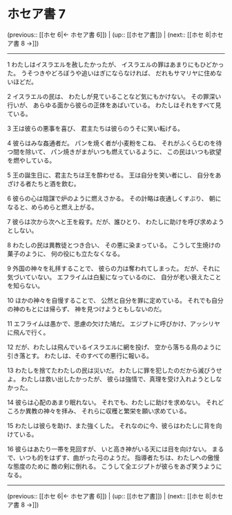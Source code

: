 # ホセア書 7

(previous:: [[ホセ 6|← ホセア書 6]]) | (up:: [[ホセア書]]) | (next:: [[ホセ 8|ホセア書 8 →]])

***


1 わたしはイスラエルを赦したかったが、 イスラエルの罪はあまりにもひどかった。 うそつきやどろぼうや追いはぎにならなければ、 だれもサマリヤに住めないほどだ。 

2 イスラエルの民は、 わたしが見ていることなど気にもかけない。 その罪深い行いが、 あらゆる面から彼らの正体をあばいている。 わたしはそれをすべて見ている。 

3 王は彼らの悪事を喜び、 君主たちは彼らのうそに笑い転げる。 

4 彼らはみな姦通者だ。 パンを焼く者が小麦粉をこね、 それがふくらむのを待つ間を除いて、 パン焼きがまがいつも燃えているように、 この民はいつも欲望を燃やしている。 

5 王の誕生日に、君主たちは王を酔わせる。 王は自分を笑い者にし、 自分をあざける者たちと酒を飲む。 

6 彼らの心は陰謀で炉のように燃えさかる。 その計略は夜通しくすぶり、 朝になると、めらめらと燃え上がる。 

7 彼らは次から次へと王を殺す。だが、誰ひとり、 わたしに助けを呼び求めようとしない。 

8 わたしの民は異教徒とつき合い、 その悪に染まっている。 こうして生焼けの菓子のように、 何の役にも立たなくなる。 

9 外国の神々を礼拝することで、 彼らの力は奪われてしまった。 だが、それに気づいていない。 エフライムは白髪になっているのに、 自分が老い衰えたことを知らない。 

10 ほかの神々を自慢することで、 公然と自分を罪に定めている。 それでも自分の神のもとには帰らず、 神を見つけようともしないのだ。 

11 エフライムは愚かで、思慮の欠けた鳩だ。 エジプトに呼びかけ、アッシリヤに飛んで行く。 

12 だが、わたしは飛んでいるイスラエルに網を投げ、 空から落ちる鳥のように引き落とす。 わたしは、そのすべての悪行に報いる。 

13 わたしを捨てたわたしの民は災いだ。 わたしに罪を犯したのだから滅びうせよ。 わたしは救い出したかったが、 彼らは強情で、真理を受け入れようとしなかった。 

14 彼らは心配のあまり眠れない。 それでも、わたしに助けを求めない。 それどころか異教の神々を拝み、 それらに収穫と繁栄を願い求めている。 

15 わたしは彼らを助け、また強くした。 それなのに今、彼らはわたしに背を向けている。 

16 彼らはあたり一帯を見回すが、 いと高き神がいる天には目を向けない。 まるで、いつも的をはずす、曲がった弓のようだ。 指導者たちは、わたしへの傲慢な態度のために 敵の剣に倒れる。 こうして全エジプトが彼らをあざ笑うようになる。

***

(previous:: [[ホセ 6|← ホセア書 6]]) | (up:: [[ホセア書]]) | (next:: [[ホセ 8|ホセア書 8 →]])
